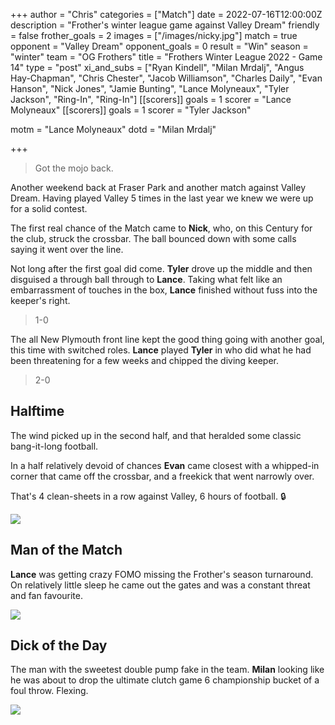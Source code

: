 +++
author = "Chris"
categories = ["Match"]
date = 2022-07-16T12:00:00Z
description = "Frother's winter league game against Valley Dream"
friendly = false
frother_goals = 2
images = ["/images/nicky.jpg"]
match = true
opponent = "Valley Dream"
opponent_goals = 0
result = "Win"
season = "winter"
team = "OG Frothers"
title = "Frothers Winter League 2022 - Game 14"
type = "post"
xi_and_subs = ["Ryan Kindell", "Milan Mrdalj", "Angus Hay-Chapman", "Chris Chester", "Jacob Williamson", "Charles Daily", "Evan Hanson", "Nick Jones", "Jamie Bunting", "Lance Molyneaux", "Tyler Jackson", "Ring-In", "Ring-In"]
[[scorers]]
goals = 1
scorer = "Lance Molyneaux"
[[scorers]]
goals = 1
scorer = "Tyler Jackson"

motm = "Lance Molyneaux"
dotd = "Milan Mrdalj"

+++
> Got the mojo back.

Another weekend back at Fraser Park and another match against Valley Dream. Having played Valley 5 times in the last year we knew we were up for a solid contest.

The first real chance of the Match came to **Nick**, who, on this Century for the club, struck the crossbar. The ball bounced down with some calls saying it went over the line.

Not long after the first goal did come. **Tyler** drove up the middle and then disguised a through ball through to **Lance**. Taking what felt like an embarrassment of touches in the box, **Lance** finished without fuss into the keeper's right.

> 1-0

The all New Plymouth front line kept the good thing going with another goal, this time with switched roles. **Lance** played **Tyler** in who did what he had been threatening for a few weeks and chipped the diving keeper.

> 2-0

## Halftime

The wind picked up in the second half, and that heralded some classic bang-it-long football.

In a half relatively devoid of chances **Evan** came closest with a whipped-in corner that came off the crossbar, and a freekick that went narrowly over.

That's 4 clean-sheets in a row against Valley, 6 hours of football. 🔒

![](/images/the-boys.jpg)

## Man of the Match

**Lance** was getting crazy FOMO missing the Frother's season turnaround. On relatively little sleep he came out the gates and was a constant threat and fan favourite.

![](/images/lance.jpg)

## Dick of the Day

The man with the sweetest double pump fake in the team. **Milan** looking like he was about to drop the ultimate clutch game 6 championship bucket of a foul throw. Flexing.

![](/images/luka_doncic_-51916621145.jpg)